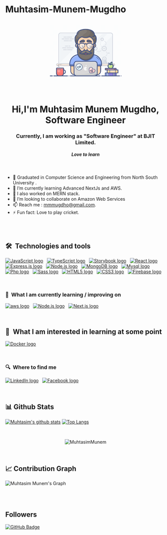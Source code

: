 # Muhtasim-Munem-Mugdho

<p align="center">
  <img width="250" src="https://github.com/mmmugdho/Muhtasim-Munem-Mugdho/blob/main/programmer.gif">
</p>

<br/>
<h1 align="center">Hi,I'm Muhtasim Munem Mugdho, Software Engineer</h1>
<h3 align="center">Currently, I am working as "Software Engineer" at BJIT Limited.</h3>
<h5 align="center">Love to learn </h5>

<br/>

- 🔭 Graduated in Computer Science and Engineering from North South University .
- 🌱 I’m currently learning Advanced NextJs and AWS.
- 🔭 I also worked on MERN stack.
- 👯 I’m looking to collaborate on Amazon Web Services
- 📫 Reach me : mmmugdho@gmail.com.
- ⚡ Fun fact: Love to play cricket.


<br/>
<br/>


## 🛠  Technologies and tools

<a name="learning-now"></a>

[<img src="https://img.shields.io/badge/JavaScript-282C34?logo=javascript&logoColor=F7DF1E" alt="JavaScript logo" title="JavaScript" height="25" />][tech_tools_anchor]
&nbsp;
[<img src="https://img.shields.io/badge/TypeScript-282C34?logo=typescript&logoColor=3178C6" alt="TypeScript logo" title="TypeScript" height="25" />][tech_tools_anchor]
&nbsp;
[<img src="https://img.shields.io/badge/Storybook-282C34?logo=storybook" alt="Storybook logo" title="Storybook" height="25" />][tech_tools_anchor]
&nbsp;
[<img src="https://img.shields.io/badge/React-282C34?logo=react" alt="React logo" title="React" height="25" />][tech_tools_anchor]
&nbsp;
[<img src="https://img.shields.io/badge/Express-282C34?logo=express&logoColor=FFFFFF" alt="Express.js logo" title="Express.js" height="25" />][learning_next_anchor]
&nbsp;
[<img src="https://img.shields.io/badge/Node.js-282C34?logo=node.js&logoColor=339933" alt="Node.js logo" title="Node.js" height="25" />][learning_next_anchor]
&nbsp;
[<img src="https://img.shields.io/badge/MongoDB-282C34?logo=mongodb&logoColor=47A248" alt="MongoDB logo" title="MongoDB" height="25" />][learning_next_anchor]
&nbsp;
[<img src="https://img.shields.io/badge/My%20Sql-282C34?logo=mysql" alt="Mysql logo" title="Mysql" height="25" />][learning_next_anchor]
&nbsp;
[<img src="https://img.shields.io/badge/Php-282C34?logo=php" alt="Php logo" title="Php" height="25" />][learning_next_anchor]
&nbsp;
[<img src="https://img.shields.io/badge/Sass-282C34?logo=sass&logoColor=CC6699" alt="Sass logo" title="Sass" height="25" />][learning_next_anchor]
&nbsp;
[<img src="https://img.shields.io/badge/HTML5-282C34?logo=html5&logoColor=E34F26" alt="HTML5 logo" title="HTML5" height="25" />][tech_tools_anchor]
&nbsp;
[<img src="https://img.shields.io/badge/CSS3-282C34?logo=css3&logoColor=1572B6" alt="CSS3 logo" title="CSS3" height="25" />][tech_tools_anchor]
&nbsp;
[<img src="https://img.shields.io/badge/Firebase-282C34?logo=firebase&logoColor=FFCA28" alt="Firebase logo" title="Firebase" height="25" />][learning_now_anchor]
&nbsp;

<br/>


<a name="learning-next"></a>

<h3> 📖  What I am currently learning / improving on</h3>

[<img src="https://img.shields.io/badge/AWS-282C34?logo=aws" alt="aws logo" title="aws" height="25" />][learning_now_anchor]
&nbsp;
[<img src="https://img.shields.io/badge/Node.js-282C34?logo=node.js&logoColor=339933" alt="Node.js logo" title="Node.js" height="25" />][learning_next_anchor]
&nbsp;
[<img src="https://img.shields.io/badge/Next.js-282C34?logo=next.js&logoColor=FFFFFF" alt="Next.js logo" title="Next.js" height="25" />][learning_next_anchor]

<br/>

## 👾  What I am interested in learning at some point

[<img src="https://img.shields.io/badge/Docker-282C34?logo=docker&logoColor=87CEEB" alt="Docker logo" title="docker" height="25" />][learning_next_anchor]
&nbsp;

<br/>

<p align="center">
  <h3> 🔍  Where to find me </h3>

[<img src="https://img.shields.io/badge/LinkedIn-282C34?logo=linkedin&logoColor=0077B5" alt="LinkedIn logo" title="LinkedIn" height="25" />](https://www.linkedin.com/in/muhtasim-mugdho/)
&nbsp;
[<img src="https://img.shields.io/badge/Facebook-282C34?logo=facebook" alt="Facebook logo" title="Facebook" height="25" />](https://www.facebook.com/muhtasimmunem.mugdho/)

</p>

<br/>

## 📊 Github Stats

[![Muhtasim's github stats](https://github-readme-stats.vercel.app/api?username=mmmugdho&show_icons=true&theme=cobalt&hide_border=true&bg_color=0D1117)](https://github.com/mmmugdho)
[![Top Langs](https://github-readme-stats.vercel.app/api/top-langs/?username=mmmugdho&layout=compact&theme=cobalt&hide_border=true&bg_color=0D1117)](https://github.com/anuraghazra/github-readme-stats)


<br/>
  <div align="center">
<p><img align="center" src="https://github-readme-streak-stats.herokuapp.com/?user=mmmugdho&theme=cobalt" alt="MuhtasimMunem"/></p>
  </div>
<br/>


## 📈 Contribution Graph
![Muhtasim Munem's Graph](https://github-readme-activity-graph.vercel.app/graph?username=mmmugdho&custom_title=Mugdho's%20GitHub%20Activity%20Graph&bg_color=0D1117&color=7F3FBF&line=7F3FBF&point=7F3FBF&area_color=FFFFFF&title_color=FFFFFF&area=true)
<br/>

<br/>
<br/>


## Followers
<a href="https://github.com/mmmugdho?tab=followers"><img src="https://img.shields.io/github/followers/mmmugdho?label=Followers&style=social" alt="GitHub Badge"></a>


[tech_tools_anchor]: #bonjour--
[learning_now_anchor]: #learning-now
[learning_next_anchor]: #learning-next

